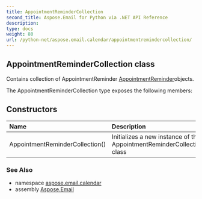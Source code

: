 ```yaml
---
title: AppointmentReminderCollection
second_title: Aspose.Email for Python via .NET API Reference
description: 
type: docs
weight: 80
url: /python-net/aspose.email.calendar/appointmentremindercollection/
---
```


## AppointmentReminderCollection class

Contains collection of AppointmentReminder [AppointmentReminder](/python-net/aspose.email.calendar/appointmentreminder/)objects.

The AppointmentReminderCollection type exposes the following members:
## Constructors
| Name | Description |
| :- | :- |
|AppointmentReminderCollection()|Initializes a new instance of the AppointmentReminderCollection class|

### See Also

* namespace [aspose.email.calendar](/python-net/aspose.email.calendar/)
* assembly [Aspose.Email](/python-net/)

